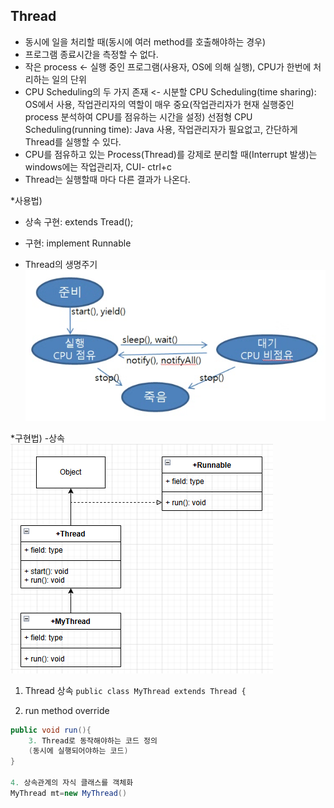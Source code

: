 ## Thread
- 동시에 일을 처리할 때(동시에 여러 method를 호출해야하는 경우)
- 프로그램 종료시간을 측정할 수 없다.
- 작은 process <- 실행 중인 프로그램(사용자, OS에 의해 실행), CPU가 한번에 처리하는 일의 단위
- CPU Scheduling의 두 가지 존재 <- 
시분할 CPU Scheduling(time sharing): OS에서 사용, 작업관리자의 역할이 매우 중요(작업관리자가 현재 실행중인 process 분석하여 CPU를 점유하는 시간을 설정) 
선점형 CPU Scheduling(running time): Java 사용, 작업관리자가 필요없고, 간단하게 Thread를 실행할 수 있다.
- CPU를 점유하고 있는 Process(Thread)를 강제로 분리할 때(Interrupt 발생)는 windows에는 작업관리자,
CUI- ctrl+c
- Thread는 실행할때 마다 다른 결과가 나온다.

*사용법)
- 상속 구현: extends Tread();
- 구현: implement Runnable

- Thread의 생명주기
![Thread](./images/thread.png)

*구현법)
-상속
![useThread](./images/usethread.png)

1. Thread 상속
``public class MyThread extends Thread {``

2. run method override
```java
public void run(){
	3. Thread로 동작해야하는 코드 정의
	(동시에 실행되어야하는 코드)
}

4. 상속관계의 자식 클래스를 객체화
MyThread mt=new MyThread()